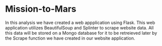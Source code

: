 # Mission-to-Mars

In this analysis we have created a web appplication using Flask. This web application utilizes BeautifulSoup and Splinter to scrape website data. All this data will be stored on a Mongo database for it to be retreieved later by the Scrape function we have created in our website application.
